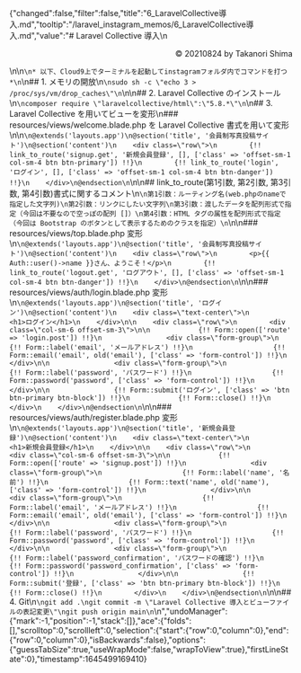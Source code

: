 {"changed":false,"filter":false,"title":"6_LaravelCollective導入.md","tooltip":"/laravel_instagram_memos/6_LaravelCollective導入.md","value":"# Laravel Collective 導入\n<p style='text-align: right;'> &copy; 20210824 by Takanori Shima </p>\n\n```\n* 以下、Cloud9上でターミナルを起動してinstagramフォルダ内でコマンドを打つ *\n```\n## 1. メモリの開放\n```\nsudo sh -c \"echo 3 > /proc/sys/vm/drop_caches\"\n```\n\n## 2. Laravel Collective のインストール\n```\ncomposer require \"laravelcollective/html\":\"5.8.*\"\n```\n## 3. Laravel Collective を用いてビューを変形\n### resources/views/welcome.blade.php を Laravel Collective 書式を用いて変形\n\n```\n@extends('layouts.app')\n@section('title', '会員制写真投稿サイト')\n@section('content')\n    <div class=\"row\">\n        {!! link_to_route('signup.get', '新規会員登録', [], ['class' => 'offset-sm-1 col-sm-4 btn btn-primary']) !!}\n        {!! link_to_route('login', 'ログイン', [], ['class' => 'offset-sm-1 col-sm-4 btn btn-danger']) !!}\n    </div>\n@endsection\n```\n\n## link_to_route(第1引数, 第2引数, 第3引数, 第4引数)書式に関するコメント\n```\n第1引数：ルーティング名(web.phpのnameで指定した文字列)\n第2引数：リンクにしたい文字列\n第3引数：渡したデータを配列形式で指定（今回は不要なので空っぽの配列 []）\n第4引数：HTML タグの属性を配列形式で指定（今回は Bootstrap のボタンとして表示するためのクラスを指定）\n```\n\n### resources/views/top.blade.php 変形\n```\n@extends('layouts.app')\n@section('title', '会員制写真投稿サイト')\n@section('content')\n    <div class=\"row\">\n        <p>{{ Auth::user()->name }}さん、ようこそ！</p>\n        {!! link_to_route('logout.get', 'ログアウト', [], ['class' => 'offset-sm-1 col-sm-4 btn btn-danger']) !!}\n    </div>\n@endsection\n```\n\n### resources/views/auth/login.blade.php 変形\n```\n@extends('layouts.app')\n@section('title', 'ログイン')\n@section('content')\n    <div class=\"text-center\">\n        <h1>ログイン</h1>\n    </div>\n\n    <div class=\"row\">\n        <div class=\"col-sm-6 offset-sm-3\">\n\n            {!! Form::open(['route' => 'login.post']) !!}\n                <div class=\"form-group\">\n                    {!! Form::label('email', 'メールアドレス') !!}\n                    {!! Form::email('email', old('email'), ['class' => 'form-control']) !!}\n                </div>\n\n                <div class=\"form-group\">\n                    {!! Form::label('password', 'パスワード') !!}\n                    {!! Form::password('password', ['class' => 'form-control']) !!}\n                </div>\n\n                {!! Form::submit('ログイン', ['class' => 'btn btn-primary btn-block']) !!}\n            {!! Form::close() !!}\n        </div>\n    </div>\n@endsection\n```\n\n### resources/views/auth/register.blade.php 変形\n```\n@extends('layouts.app')\n@section('title', '新規会員登録')\n@section('content')\n    <div class=\"text-center\">\n        <h1>新規会員登録</h1>\n    </div>\n\n    <div class=\"row\">\n        <div class=\"col-sm-6 offset-sm-3\">\n\n            {!! Form::open(['route' => 'signup.post']) !!}\n                <div class=\"form-group\">\n                    {!! Form::label('name', '名前') !!}\n                    {!! Form::text('name', old('name'), ['class' => 'form-control']) !!}\n                </div>\n\n                <div class=\"form-group\">\n                    {!! Form::label('email', 'メールアドレス') !!}\n                    {!! Form::email('email', old('email'), ['class' => 'form-control']) !!}\n                </div>\n\n                <div class=\"form-group\">\n                    {!! Form::label('password', 'パスワード') !!}\n                    {!! Form::password('password', ['class' => 'form-control']) !!}\n                </div>\n\n                <div class=\"form-group\">\n                    {!! Form::label('password_confirmation', 'パスワードの確認') !!}\n                    {!! Form::password('password_confirmation', ['class' => 'form-control']) !!}\n                </div>\n\n                {!! Form::submit('登録', ['class' => 'btn btn-primary btn-block']) !!}\n            {!! Form::close() !!}\n        </div>\n    </div>\n@endsection\n```\n\n## 4. Git\n```\ngit add .\ngit commit -m \"Laravel Collective 導入とビューファイルの表記変更\"\ngit push origin main\n```\n","undoManager":{"mark":-1,"position":-1,"stack":[]},"ace":{"folds":[],"scrolltop":0,"scrollleft":0,"selection":{"start":{"row":0,"column":0},"end":{"row":0,"column":0},"isBackwards":false},"options":{"guessTabSize":true,"useWrapMode":false,"wrapToView":true},"firstLineState":0},"timestamp":1645499169410}